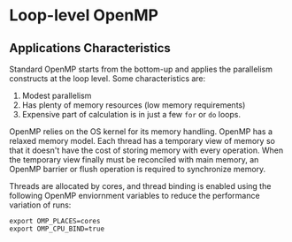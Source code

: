 # Loop-level OpenMP

## Applications Characteristics

Standard OpenMP starts from the bottom-up and applies the parallelism constructs at the loop level. Some characteristics are:

1. Modest parallelism
2. Has plenty of memory resources (low memory requirements)
3. Expensive part of calculation is in just a few `for` or `do` loops.

OpenMP relies on the OS kernel for its memory handling. OpenMP has a relaxed memory model. Each thread has a temporary view of memory so that it doesn't have the cost of storing memory with every operation. When the temporary view finally must be reconciled with main memory, an OpenMP barrier or flush operation is required to synchronize memory.

Threads are allocated by cores, and thread binding is enabled using the following OpenMP enviornment variables to reduce the performance variation of runs:

    export OMP_PLACES=cores
    export OMP_CPU_BIND=true

